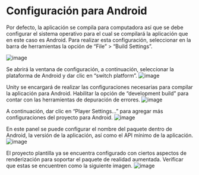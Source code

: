 # Configuración para Android
Por defecto, la aplicación se compila para computadora así que se debe configurar el sistema operativo para el cual se compilará la aplicación que en este caso es Android.
Para realizar esta configuración, seleccionar en la barra de herramientas la opción de “File” > “Build Settings”.

![image](https://github.com/devemg/historiAR/assets/43097082/aa966376-0674-4d7d-be1a-3306d40fb25a)

Se abrirá la ventana de configuración, a continuación, seleccionar la plataforma de Android y dar clic en “switch platform”.
![image](https://github.com/devemg/historiAR/assets/43097082/19d8b693-b74c-4f56-bf4c-e8039d68f6c5)

Unity se encargará de realizar las configuraciones necesarias para compilar la aplicación para Android. Habilitar la opción de “development build” para contar con las herramientas de depuración de errores. 
![image](https://github.com/devemg/historiAR/assets/43097082/12ddfb6a-03ae-45eb-9716-2fc63e7455d9)

A continuación, dar clic en “Player Settings…” para agregar más configuraciones del proyecto para Android. 
![image](https://github.com/devemg/historiAR/assets/43097082/7be4b9b5-3cf0-48d7-a5af-4d900949f3e7)

En este panel se puede configurar el nombre del paquete dentro de Android, la versión de la aplicación, así como el API mínimo de la aplicación.
![image](https://github.com/devemg/historiAR/assets/43097082/42fe522a-8c48-4326-93c0-b172981d8138)

El proyecto plantilla ya se encuentra configurado con ciertos aspectos de renderización para soportar el paquete de realidad aumentada. Verificar que estas se encuentren como la siguiente imagen. 
![image](https://github.com/devemg/historiAR/assets/43097082/a855ecdf-49a0-42f2-b73b-18b934301e55)
